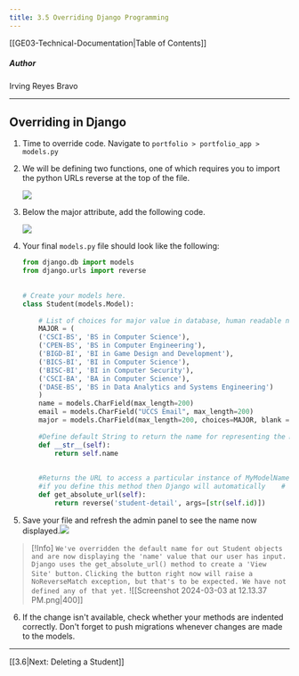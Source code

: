 ```yaml
---
title: 3.5 Overriding Django Programming
---
```

[[GE03-Technical-Documentation|Table of Contents]]
##### Author
Irving Reyes Bravo

***
## Overriding in Django

1. Time to override code. Navigate to 
	`portfolio > portfolio_app > models.py`
	
2. We will be defining two functions, one of which requires you to import the python URLs reverse at the top of the file.
	
	![](https://lh7-us.googleusercontent.com/q-0ky1MBJqGa3S8JZ6mTeqY7nl1_E6bbIPQjeDf4wZGKdZH1pJkJxFJ6vl0Pt3h-wPIrCVZ_m1IjFrRpZUcKCVsPeV0xu6G2a21SEq7L__RiCzu9ra3KXSDCGOJbFI_Xbdrbd8MhZOEp)

3. Below the major attribute, add the following code.

	![](https://lh7-us.googleusercontent.com/nk32g9CFBNuKg2XTjtOb7fxI3Q-g7qaz2S_WdjAZNLmiXvp_Zxvya9hy--hWWhFt3_1ss1J9KtnVxkJOpkcoyz4pQLF7W47lYV4-wKqkaV2qyQsufRHFqTIqxqzU00PuZQPvhcHzm3OT)

4. Your final `models.py` file should look like the following:

	``` python
	from django.db import models  
	from django.urls import reverse  
	  
	  
	# Create your models here.  
	class Student(models.Model):  
	  
	    # List of choices for major value in database, human readable name  
	    MAJOR = (  
	    ('CSCI-BS', 'BS in Computer Science'),  
	    ('CPEN-BS', 'BS in Computer Engineering'),  
	    ('BIGD-BI', 'BI in Game Design and Development'),  
	    ('BICS-BI', 'BI in Computer Science'),  
	    ('BISC-BI', 'BI in Computer Security'),  
	    ('CSCI-BA', 'BA in Computer Science'),  
	    ('DASE-BS', 'BS in Data Analytics and Systems Engineering')  
	    )  
	    name = models.CharField(max_length=200)  
	    email = models.CharField("UCCS Email", max_length=200)  
	    major = models.CharField(max_length=200, choices=MAJOR, blank = False)  
	  
	    #Define default String to return the name for representing the Model object."  
	    def __str__(self):  
	        return self.name  
	  
	  
	    #Returns the URL to access a particular instance of MyModelName.  
	    #if you define this method then Django will automatically    # add a "View on Site" button to the model's record editing screens in the Admin site    
	    def get_absolute_url(self):  
	        return reverse('student-detail', args=[str(self.id)])
	```

5. Save your file and refresh the admin panel to see the name now displayed.**![](https://lh7-us.googleusercontent.com/PxrVzkmoTcNFRZuthG0Py6sk1RqHW-D2iyePg0aj5hK-_ac_R2SY9SiLNjtoKZNzgSAt4IcvWe6_x7RzH25h7elii78bJKEYJ3OmERnvt2Pz2GL4YlgbX5mRzC8NTPZ_VbfXwG503A9D)**
   
>[!Info]
>`We've overridden the default name for out Student objects and are now displaying the 'name' value that our user has input. Django uses the get_absolute_url() method to create a 'View Site' button.`
`Clicking the button right now will raise a NoReverseMatch exception, but that's to be expected. We have not defined any of that yet.` 
 ![[Screenshot 2024-03-03 at 12.13.37 PM.png|400]]

6. If the change isn't available, check whether your methods are indented correctly. Don't forget to push migrations whenever changes are made to the models.


---

[[3.6|Next: Deleting a Student]]
